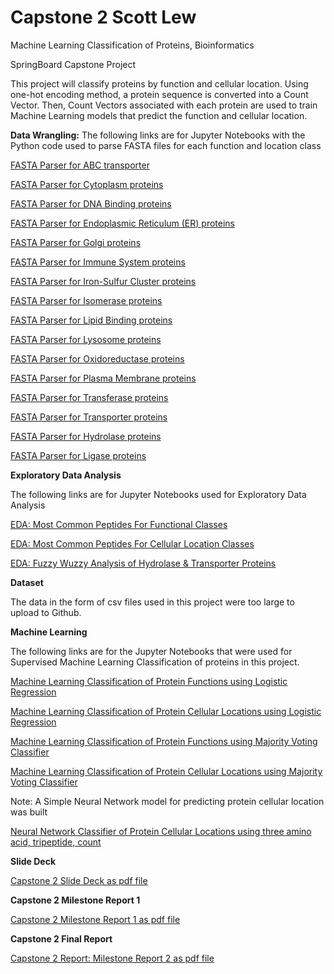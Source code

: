 # Capstone 2 Scott Lew
Machine Learning Classification of Proteins, Bioinformatics

SpringBoard Capstone Project

This project will classify proteins by function and cellular 
location. Using one-hot encoding method, a protein
sequence is converted into a Count Vector. Then,
Count Vectors associated with each protein are used
to train Machine Learning models that predict the function
and cellular location.

**Data Wrangling:**
The following links are for Jupyter Notebooks with the Python
code used to parse FASTA files for each function and location class

[FASTA Parser for ABC transporter ](https://github.com/swlew369/Capstone2_Lew/blob/master/Cap2_Acq_ABC_Fasta_Parser.ipynb)

[FASTA Parser for Cytoplasm proteins ](https://github.com/swlew369/Capstone2_Lew/blob/master/Cap2_Acq_Cytoplasm_Fasta_Parser.ipynb)

[FASTA Parser for DNA Binding proteins ](https://github.com/swlew369/Capstone2_Lew/blob/master/Cap2_Acq_DNA-Binding_Fasta_Parser.ipynb)

[FASTA Parser for Endoplasmic Reticulum (ER) proteins ](https://github.com/swlew369/Capstone2_Lew/blob/master/Cap2_Acq_ER_Fasta_Parser.ipynb)

[FASTA Parser for Golgi proteins ](https://github.com/swlew369/Capstone2_Lew/blob/master/Cap2_Acq_Golgi_Fasta_Parser.ipynb)

[FASTA Parser for Immune System proteins ](https://github.com/swlew369/Capstone2_Lew/blob/master/Cap2_Acq_Immune_Fasta_Parser.ipynb)

[FASTA Parser for Iron-Sulfur Cluster proteins ](https://github.com/swlew369/Capstone2_Lew/blob/master/Cap2_Acq_IronSulfurCluster_Fasta_Parser.ipynb)

[FASTA Parser for Isomerase proteins ](https://github.com/swlew369/Capstone2_Lew/blob/master/Cap2_Acq_Isomerase_Fasta_Parser.ipynb)

[FASTA Parser for Lipid Binding proteins ](https://github.com/swlew369/Capstone2_Lew/blob/master/Cap2_Acq_LipidBinding_Fasta_Parser.ipynb)

[FASTA Parser for Lysosome proteins ](https://github.com/swlew369/Capstone2_Lew/blob/master/Cap2_Acq_Lysosome_Fasta_Parser.ipynb)

[FASTA Parser for Oxidoreductase proteins ](https://github.com/swlew369/Capstone2_Lew/blob/master/Cap2_Acq_Oxidoreductase_Fasta_Parser.ipynb)

[FASTA Parser for Plasma Membrane proteins ](https://github.com/swlew369/Capstone2_Lew/blob/master/Cap2_Acq_Plasma-Membrane_Fasta_Parser.ipynb)

[FASTA Parser for Transferase proteins ](https://github.com/swlew369/Capstone2_Lew/blob/master/Cap2_Acq_Transferase_Fasta_Parser.ipynb)

[FASTA Parser for Transporter proteins ](https://github.com/swlew369/Capstone2_Lew/blob/master/Cap2_Acq_Transport_Fasta_Parser.ipynb)

[FASTA Parser for Hydrolase proteins ](https://github.com/swlew369/Capstone2_Lew/blob/master/Cap2_Acq_hydrolase_Fasta_Parser.ipynb)

[FASTA Parser for Ligase proteins ](https://github.com/swlew369/Capstone2_Lew/blob/master/Cap2_Acq_ligase_Fasta_Parser.ipynb)


**Exploratory Data Analysis**

The following links are for Jupyter Notebooks
used for Exploratory Data Analysis

[EDA: Most Common Peptides For Functional Classes ](https://github.com/swlew369/Capstone2_Lew/blob/master/Cap2_Protein_11-Functions_EDA-Part2.ipynb)

[EDA: Most Common Peptides For Cellular Location Classes ](https://github.com/swlew369/Capstone2_Lew/blob/master/Cap2_Protein-Locations_EDA_1.ipynb)

[EDA: Fuzzy Wuzzy Analysis of Hydrolase & Transporter Proteins ](https://github.com/swlew369/Capstone2_Lew/blob/master/Cap2_EDA_Protein_Hydrolase-Transporter_Model_FuzzyWuzzyAnalysis.ipynb)

**Dataset**

The data in the form of csv files used in
this project were too large to upload to Github.

**Machine Learning**

The following links are for the Jupyter Notebooks
that were used for Supervised Machine Learning Classification
of proteins in this project.

[Machine Learning Classification of Protein Functions using Logistic Regression](https://github.com/swlew369/Capstone2_Lew/blob/master/Cap2_ML_ProteinFunctions-LogisticRegression.ipynb)

[Machine Learning Classification of Protein Cellular Locations using Logistic Regression](https://github.com/swlew369/Capstone2_Lew/blob/master/Cap2_ML_ProteinLocations_LogisticRegression.ipynb)

[Machine Learning Classification of Protein Functions using Majority Voting Classifier](https://github.com/swlew369/Capstone2_Lew/blob/master/Cap2_ML_ProteinFunctions_MajorityVoting_Classifier.ipynb)

[Machine Learning Classification of Protein Cellular Locations using Majority Voting Classifier](https://github.com/swlew369/Capstone2_Lew/blob/master/Cap2_ML_ProteinLocations-MajorityVotingClassifier.ipynb)

Note: A Simple Neural Network model for predicting protein cellular location was built

[Neural Network Classifier of Protein Cellular Locations using three amino acid, tripeptide, count](https://github.com/swlew369/Capstone2_Lew/blob/master/Cap2_ML_ProteinLocations_Neural_Network_3.ipynb)


**Slide Deck**

[Capstone 2 Slide Deck as pdf file](https://github.com/swlew369/Capstone2_Lew/blob/master/Capstone_2_Lew_SlideDeck.pdf)

**Capstone 2 Milestone Report 1**

[Capstone 2 Milestone Report 1 as pdf file](https://github.com/swlew369/Capstone2_Lew/blob/master/Capstone_2_Milestone_Report-1_Lew.pdf)


**Capstone 2 Final Report**

[Capstone 2 Report: Milestone Report 2 as pdf file](https://github.com/swlew369/Capstone2_Lew/blob/master/Capstone2_Report_ScottLew.pdf)














